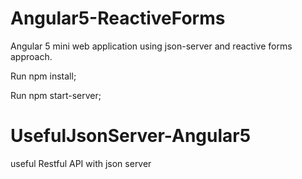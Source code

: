 # Angular5-ReactiveForms
Angular 5 mini web application using json-server and reactive forms approach. 

Run npm install;

Run npm start-server;

# UsefulJsonServer-Angular5
useful Restful API with json server
